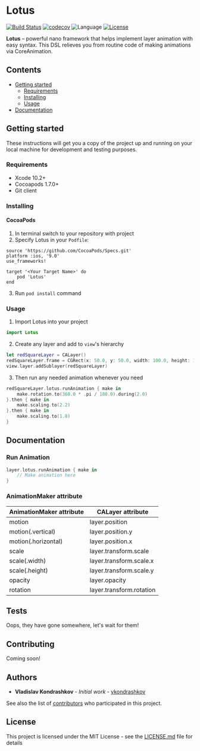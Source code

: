 # Lotus
[![Build Status](https://travis-ci.org/vkondrashkov/lotus.svg?branch=develop)](https://travis-ci.org/vkondrashkov/lotus)
[![codecov](https://codecov.io/gh/vkondrashkov/lotus/branch/develop/graph/badge.svg)](https://codecov.io/gh/vkondrashkov/lotus)
![Language](https://img.shields.io/badge/swift-5-orange.svg)
[![License](https://img.shields.io/github/license/vkondrashkov/lotus.svg)](https://github.com/vkondrashkov/lotus/blob/develop/LICENSE)

__Lotus__ – powerful nano framework that helps implement layer animation with easy syntax. This DSL relieves you from routine code of making animations via CoreAnimation.

## Contents
- [Getting started](#getting_started)
    - [Requirements](#requirements)
    - [Installing](#installing)
    - [Usage](#usage)
- [Documentation](#documentation)

## Getting started
These instructions will get you a copy of the project up and running on your local machine for development and testing purposes.

### Requirements 
- Xcode 10.2+
- Cocoapods 1.7.0+
- Git client

### Installing
#### CocoaPods
1. In terminal switch to your repository with project
2. Specify Lotus in your `Podfile`:
```
source 'https://github.com/CocoaPods/Specs.git'
platform :ios, '9.0'
use_frameworks!

target '<Your Target Name>' do
    pod 'Lotus'
end
```
3. Run `pod install` command

### Usage
1. Import Lotus into your project
```Swift
import Lotus
```
2. Create any layer and add to `view`'s hierarchy 
```Swift
let redSquareLayer = CALayer()
redSquareLayer.frame = CGRect(x: 50.0, y: 50.0, width: 100.0, height: 100.0)
view.layer.addSublayer(redSquareLayer)
```
3. Then run any needed animation whenever you need
```Swift
redSquareLayer.lotus.runAnimation { make in
    make.rotation.to(360.0 * .pi / 180.0).during(2.0)
}.then { make in
    make.scaling.to(2.2)
}.then { make in
    make.scaling.to(1.8)
}
```

## Documentation
### Run Animation
```Swift
layer.lotus.runAnimation { make in
    // Make animation here
}
```
### AnimationMaker attribute

| AnimationMaker attribute | CALayer attribute        |
|--------------------------|--------------------------|
| motion                   | layer.position           |
| motion(.vertical)        | layer.position.y         |
| motion(.horizontal)      | layer.position.x         |
| scale                    | layer.transform.scale    |
| scale(.width)            | layer.transform.scale.x  |
| scale(.height)           | layer.transform.scale.y  |
| opacity                  | layer.opacity            |
| rotation                 | layer.transform.rotation |

## Tests
Oops, they have gone somewhere, let's wait for them!

## Contributing
Coming soon!

## Authors
- __Vladislav Kondrashkov__ - _Initial work_ - [vkondrashkov](https://github.com/vkondrashkov "Vladislav Kondrashkov")

See also the list of [contributors](https://github.com/vkondrashkov/lotus/graphs/contributors "Contributors") who participated in this project.

## License
This project is licensed under the MIT License - see the [LICENSE.md](https://github.com/vkondrashkov/ListenTo-iOS/blob/develop/LICENSE "MIT License") file for details
